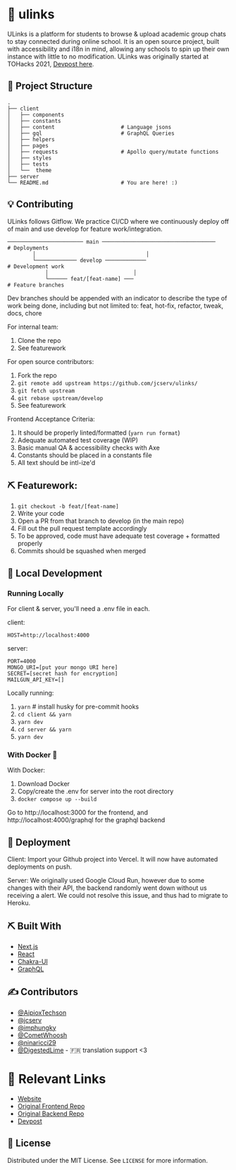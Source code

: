 # 🚀 ulinks

ULinks is a platform for students to browse & upload academic group chats to stay connected during online school.
It is an open source project, built with accessibility and i18n in mind, allowing any schools to spin up their own instance with little to no modification. ULinks was originally started at TOHacks 2021, <a href="https://devpost.com/software/connectu-q2cm8o">Devpost here</a>.

## 📁 Project Structure

```text
.
├── client
│   ├── components     
│   ├── constants
│   ├── content                     # Language jsons
│   ├── gql                         # GraphQL Queries
│   ├── helpers
│   ├── pages
│   ├── requests                    # Apollo query/mutate functions
│   ├── styles
│   ├── tests                      
│   └──  theme
├── server
└── README.md                       # You are here! :)
```

## 💡 Contributing

ULinks follows Gitflow. We practice CI/CD where we continuously deploy off of main and use develop for feature work/integration.

```
──────────────────────── main ────────────────────────────────────    # Deployments
        │                                   │
        └───────────── develop ─────────────                          # Development work
            │                           │
            └────── feat/[feat-name] ───                              # Feature branches
```

Dev branches should be appended with an indicator to describe the type of work being done, including but not limited to:
feat, hot-fix, refactor, tweak, docs, chore

For internal team:
1. Clone the repo
2. See featurework

For open source contributors:
1. Fork the repo
2. `git remote add upstream https://github.com/jcserv/ulinks/`
3. `git fetch upstream`
4. `git rebase upstream/develop`
5. See featurework

Frontend Acceptance Criteria:
1. It should be properly linted/formatted (`yarn run format`)
2. Adequate automated test coverage (WIP)
3. Basic manual QA & accessibility checks with Axe
4. Constants should be placed in a constants file
5. All text should be intl-ize'd

## ⛏️ Featurework:

1. `git checkout -b feat/[feat-name]`
2. Write your code
3. Open a PR from that branch to develop (in the main repo)
4. Fill out the pull request template accordingly
5. To be approved, code must have adequate test coverage + formatted properly
6. Commits should be squashed when merged

## 💼 Local Development

### Running Locally 

For client & server, you'll need a .env file in each.

client:
```
HOST=http://localhost:4000
```

server:
```
PORT=4000
MONGO_URI=[put your mongo URI here]
SECRET=[secret hash for encryption]
MAILGUN_API_KEY=[]
```

Locally running:
1. `yarn`               # install husky for pre-commit hooks
2. `cd client && yarn`
3. `yarn dev`
4. `cd server && yarn`
5. `yarn dev`

### With Docker 🐳

With Docker:
1. Download Docker
2. Copy/create the .env for server into the root directory
3. `docker compose up --build`

Go to http://localhost:3000 for the frontend, and http://localhost:4000/graphql for the graphql backend

## 💫 Deployment

Client: Import your Github project into Vercel. It will now have automated deployments on push.

Server: We originally used Google Cloud Run, however due to some changes with their API, the backend randomly went down
without us receiving a alert. We could not resolve this issue, and thus had to migrate to Heroku.

## ⛏️ Built With

- [Next.js](https://nextjs.org/)
- [React](https://reactjs.org/)
- [Chakra-UI](https://chakra-ui.com/)
- [GraphQL](https://graphql.org/)

## ✍️ Contributors <a name = "authors"></a>
- [@AipioxTechson](https://github.com/AipioxTechson)
- [@jcserv](https://jarrodservilla.com)
- [@imphungky](https://github.com/imphungky)
- [@CometWhoosh](https://github.com/CometWhoosh) 
- [@ninaricci29](https://github.com/ninaricci29)
- [@DigestedLime](https://github.com/DigestedLime) - 🇫🇷 translation support <3

# 🔗 Relevant Links

- [Website](https://ulinks.io)
- [Original Frontend Repo](https://github.com/AipioxTechson/connectu-fe)
- [Original Backend Repo](https://github.com/AipioxTechson/connectu-be)
- [Devpost](https://devpost.com/software/connectu-q2cm8o)

## 🏁 License

Distributed under the MIT License. See `LICENSE` for more information.
